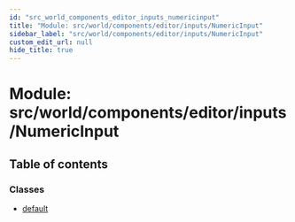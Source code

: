 ```yaml
---
id: "src_world_components_editor_inputs_numericinput"
title: "Module: src/world/components/editor/inputs/NumericInput"
sidebar_label: "src/world/components/editor/inputs/NumericInput"
custom_edit_url: null
hide_title: true
---
```


# Module: src/world/components/editor/inputs/NumericInput

## Table of contents

### Classes

- [default](../classes/src_world_components_editor_inputs_numericinput.default.md)
